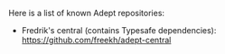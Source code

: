 Here is a list of known Adept repositories:
- Fredrik's central (contains Typesafe dependencies): https://github.com/freekh/adept-central